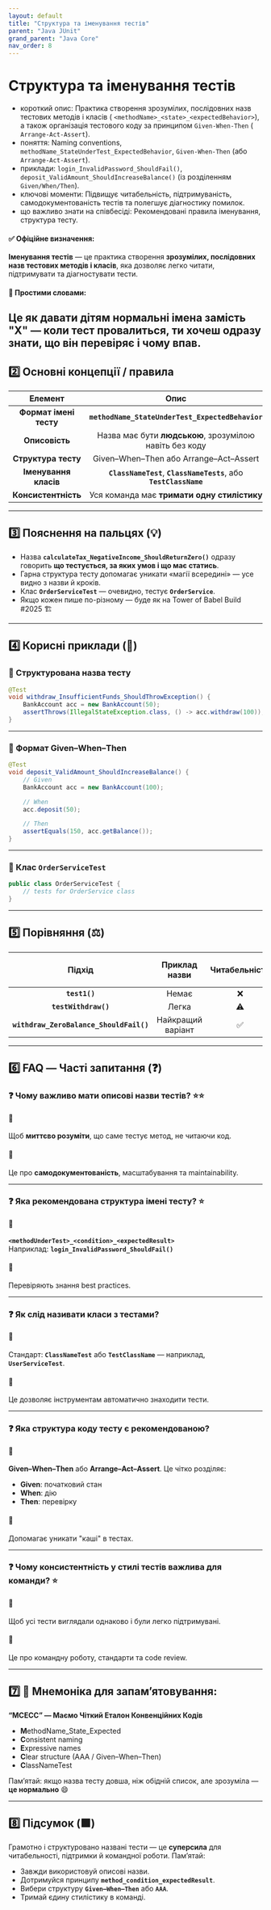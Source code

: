 ```yaml
---
layout: default
title: "Структура та іменування тестів"
parent: "Java JUnit"
grand_parent: "Java Core"
nav_order: 8
---
```


# Структура та іменування тестів

* короткий опис: Практика створення зрозумілих, послідовних назв тестових методів і класів (
  `<methodName>_<state>_<expectedBehavior>`), а також організація тестового коду за принципом `Given-When-Then` (
  `Arrange-Act-Assert`).
* поняття: Naming conventions, `methodName_StateUnderTest_ExpectedBehavior`, `Given-When-Then` (або
  `Arrange-Act-Assert`).
* приклади: `login_InvalidPassword_ShouldFail()`, `deposit_ValidAmount_ShouldIncreaseBalance()` (із розділенням
  `Given/When/Then`).
* ключові моменти: Підвищує читабельність, підтримуваність, самодокументованість тестів та полегшує діагностику помилок.
* що важливо знати на співбесіді: Рекомендовані правила іменування, структура тесту.

#### **✅ Офіційне визначення:**

**Іменування тестів** — це практика створення **зрозумілих, послідовних назв тестових методів і класів**, яка дозволяє
легко читати, підтримувати та діагностувати тести.

#### **🧠 Простими словами:**

Це як давати дітям нормальні імена замість "X" — коли тест провалиться, ти хочеш одразу знати, що він перевіряє і чому впав.
---

## **2️⃣ Основні концепції / правила**

|        Елемент         |                                Опис                                |
|:----------------------:|:------------------------------------------------------------------:|
| **Формат імені тесту** |          **`methodName_StateUnderTest_ExpectedBehavior`**          |
|     **Описовість**     |      Назва має бути **людською**, зрозумілою навіть без коду       |
|  **Структура тесту**   |               Given–When–Then або Arrange–Act–Assert               |
| **Іменування класів**  | **`ClassNameTest`**, **`ClassNameTests`**, або **`TestClassName`** |
|  **Консистентність**   |            Уся команда має **тримати одну стилістику**             |

---

## **3️⃣ Пояснення на пальцях (💡)**

* Назва **`calculateTax_NegativeIncome_ShouldReturnZero()`** одразу говорить **що тестується, за яких умов і що має
  статись**.
* Гарна структура тесту допомагає уникати «магії всередині» — усе видно з назви й кроків.
* Клас **`OrderServiceTest`** — очевидно, тестує **`OrderService`**.
* Якщо кожен пише по-різному — буде як на Tower of Babel Build \#2025 🏗️

---

## **4️⃣ Корисні приклади (🧪)**

### **🔹 Структурована назва тесту**


```java
@Test
void withdraw_InsufficientFunds_ShouldThrowException() {
    BankAccount acc = new BankAccount(50);
    assertThrows(IllegalStateException.class, () -> acc.withdraw(100));
}
```
---

### **🔹 Формат Given–When–Then**


```java
@Test
void deposit_ValidAmount_ShouldIncreaseBalance() {
    // Given
    BankAccount acc = new BankAccount(100);

    // When
    acc.deposit(50);

    // Then
    assertEquals(150, acc.getBalance());
}
```
---

### **🔹 Клас `OrderServiceTest`**

```java
public class OrderServiceTest {
    // tests for OrderService class
}
```
---

## **5️⃣ Порівняння (⚖️)**

|                 Підхід                  |   Приклад назви   | Читабельність | Розбір при падінні | Консистентність |
|:---------------------------------------:|:-----------------:|:-------------:|:------------------:|:---------------:|
|              **`test1()`**              |       Немає       |       ❌       |         ❌          |        ❌        |
|          **`testWithdraw()`**           |       Легка       |      ⚠️       |         ⚠️         |       ⚠️        |
| **`withdraw_ZeroBalance_ShouldFail()`** | Найкращий варіант |       ✅       |         ✅          |        ✅        |

---

## **6️⃣ FAQ — Часті запитання (❓)**

### **❓ Чому важливо мати описові назви тестів? ⭐️⭐️**

#### **💬**

Щоб **миттєво розуміти**, що саме тестує метод, не читаючи код.

#### **📌**

Це про **самодокументованість**, масштабування та maintainability.

---

### **❓ Яка рекомендована структура імені тесту? ⭐️**

#### **💬**

**`<methodUnderTest>_<condition>_<expectedResult>`**  
Наприклад: **`login_InvalidPassword_ShouldFail()`**

#### **📌**

Перевіряють знання best practices.

---

### **❓ Як слід називати класи з тестами?**

#### **💬**

Стандарт: **`ClassNameTest`** або **`TestClassName`** — наприклад, **`UserServiceTest`**.

#### **📌**

Це дозволяє інструментам автоматично знаходити тести.

---

### **❓ Яка структура коду тесту є рекомендованою?**

#### **💬**

**Given–When–Then** або **Arrange–Act–Assert**. Це чітко розділяє:

* **Given**: початковий стан
* **When**: дію
* **Then**: перевірку

#### **📌**

Допомагає уникати "каші" в тестах.

---

### **❓ Чому консистентність у стилі тестів важлива для команди? ⭐️**

#### **💬**

Щоб усі тести виглядали однаково і були легко підтримувані.

#### **📌**

Це про командну роботу, стандарти та code review.

---

## **7️⃣ 🧠 Мнемоніка для запам’ятовування:**

**“MCECC” — Маємо Чіткий Еталон Конвенційних Кодів**

* **M**ethodName\_State\_Expected
* **C**onsistent naming
* **E**xpressive names
* **C**lear structure (AAA / Given–When–Then)
* **C**lassNameTest

Пам’ятай: якщо назва тесту довша, ніж обідній список, але зрозуміла — **це нормально** 😄

---

## **8️⃣ Підсумок (🟩)**

Грамотно і структуровано названі тести — це **суперсила** для читабельності, підтримки й командної роботи. Пам’ятай:

* Завжди використовуй описові назви.
* Дотримуйся принципу **`method_condition_expectedResult`**.
* Вибери структуру **`Given–When–Then`** або **`AAA`**.
* Тримай єдину стилістику в команді.